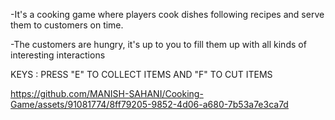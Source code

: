 -It's a cooking game where players cook dishes following recipes and serve them to customers on time.

-The customers are hungry, it's up to you to fill them up with all kinds of interesting interactions

KEYS : PRESS "E" TO COLLECT ITEMS AND "F" TO CUT ITEMS

https://github.com/MANISH-SAHANI/Cooking-Game/assets/91081774/8ff79205-9852-4d06-a680-7b53a7e3ca7d

